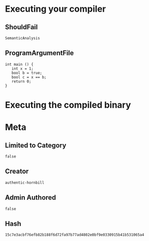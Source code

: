 # Executing your compiler

## ShouldFail

```
SemanticAnalysis
```

## ProgramArgumentFile

```
int main () {
   int x = 1;
   bool b = true;
   bool c = x == b;
   return 0;
}
```

# Executing the compiled binary

# Meta

## Limited to Category

```
false
```

## Creator

```
authentic-hornbill
```

## Admin Authored

```
false
```

## Hash

```
15c7e3acbf76efb82b188f6d72fa97b77ad4802e0bf9e0330915b41b531065a4
```
